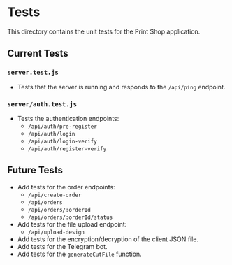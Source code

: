 # Tests

This directory contains the unit tests for the Print Shop application.

## Current Tests

### `server.test.js`

*   Tests that the server is running and responds to the `/api/ping` endpoint.

### `server/auth.test.js`

*   Tests the authentication endpoints:
    *   `/api/auth/pre-register`
    *   `/api/auth/login`
    *   `/api/auth/login-verify`
    *   `/api/auth/register-verify`

## Future Tests

*   Add tests for the order endpoints:
    *   `/api/create-order`
    *   `/api/orders`
    *   `/api/orders/:orderId`
    *   `/api/orders/:orderId/status`
*   Add tests for the file upload endpoint:
    *   `/api/upload-design`
*   Add tests for the encryption/decryption of the client JSON file.
*   Add tests for the Telegram bot.
*   Add tests for the `generateCutFile` function.
